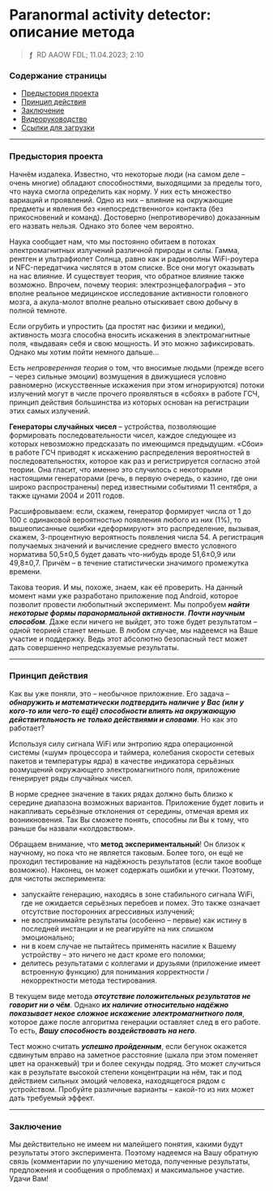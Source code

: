 # Paranormal activity detector: описание метода
> **ƒ** &nbsp;RD AAOW FDL; 11.04.2023; 2:10



### Содержание страницы

- [Предыстория проекта](#section-1)
- [Принцип действия](#section-2)
- [Заключение](#section-3)
- [Видеоруководство](https://youtu.be/hTnDR89VR8w)
- [Ссылки для загрузки](https://adslbarxatov.github.io/DPArray/ru#pa-detector-enchant-it)

---

### Предыстория проекта

Начнём издалека. Известно, что некоторые люди (на самом деле – очень многие) обладают способностями, выходящими
за пределы того, что наука смогла определить как норму. У них есть множество вариаций и проявлений. Одно из них
– влияние на окружающие предметы и явления без «непосредственного» контакта (без прикосновений и команд).
Достоверно (непротиворечиво) доказанным его назвать нельзя. Однако это более чем вероятно.

Наука сообщает нам, что мы постоянно обитаем в потоках электромагнитных излучений различной природы и силы. Гамма,
рентген и ультрафиолет Солнца, равно как и радиоволны WiFi-роутера и NFC-передатчика числятся в этом списке. Все
они могут оказывать на нас влияние. И существует теория, что обратное влияние также возможно. Впрочем, почему
теория: электроэнцефалография – это вполне реальное медицинское исследование активности головного мозга,
а акула-молот вполне реально отыскивает свою добычу в полной темноте.

Если огрубить и упростить (да простят нас физики и медики), активность мозга способна вносить искажения
в электромагнитные поля, «выдавая» себя и свою мощность. И это можно зафиксировать. Однако мы хотим пойти немного
дальше...

Есть *непроверенная теория* о том, что вносимые людьми (прежде всего – через сильные эмоции) возмущения в движущиеся
условно равномерно (искусственные искажения при этом игнорируются) потоки излучений могут в числе прочего
проявляться в «сбоях» в работе ГСЧ, принцип действия большинства из которых основан на регистрации этих самых
излучений.

**Генераторы случайных чисел** – устройства, позволяющие формировать последовательности чисел, каждое следующее
из которых невозможно предсказать по имеющимся предыдущим. «Сбои» в работе ГСЧ приводят к искажению распределения
вероятностей в последовательностях, которое как раз и регистрируется согласно этой теории. Она гласит, что именно
это случилось с некоторыми настоящими генераторами (речь, в первую очередь, о казино, где они широко распространены)
перед известными событиями 11 сентября, а также цунами 2004 и 2011 годов.

Расшифровываем: если, скажем, генератор формирует числа от 1 до 100 с одинаковой вероятностью появления любого
из них (1%), то вышеописанные ошибки «деформируют» это распределение, вызывая, скажем, 3-процентную вероятность
появления числа 54. А регистрация получаемых значений и вычисление среднего вместо условного норматива 50,5±0,5
будет давать что-нибудь вроде 51,6±0,9 или 49,8±0,7. Причём – в течение статистически значимого промежутка времени.

Такова теория. И мы, похоже, знаем, как её проверить. На данный момент нами уже разработано приложение под Android,
которое позволит провести любопытный эксперимент. Мы попробуем ***найти некоторые формы паранормальной активности***.
***Почти научным способом***. Даже если ничего не выйдет, это тоже будет результатом – одной теорией станет меньше.
В любом случае, мы надеемся на Ваше участие и поддержку. Ведь этот абсолютно безопасный тест может дать совершенно
непредсказуемые результаты.



---

### Принцип действия

Как вы уже поняли, это – необычное приложение. Его задача – ***обнаружить и математически подтвердить наличие у Вас
(или у кого-то или чего-то ещё) способности влиять на окружающую действительность не только действиями и словами***.
Но как это работает?

Используя силу сигнала WiFi или энтропию ядра операционной системы («шум» процессора и таймера, колебания скорости
сетевых пакетов и температуры ядра) в качестве индикатора серьёзных возмущений окружающего электромагнитного поля,
приложение генерирует ряды случайных чисел.

В норме среднее значение в таких рядах должно быть близко к середине диапазона возможных вариантов. Приложение
будет ловить и накапливать серьёзные отклонения от середины, отмечая время их возникновения. Так Вы сможете понять,
способны ли Вы к тому, что раньше бы назвали «колдовством».

Обращаем внимание, что **метод экспериментальный**! Он близок к научному, но пока что не является таковым. Более
того, он ещё не проходил тестирование на надёжность результатов (если такое вообще возможно). Наконец, он может
содержать ошибки и утечки. Поэтому, для чистоты эксперимента:

- запускайте генерацию, находясь в зоне стабильного сигнала WiFi, где не ожидается серьёзных перебоев и помех.
Это также означает отсутствие посторонних агрессивных излучений;
- не воспринимайте результаты (особенно – первые) как истину в последней инстанции и не реагируйте на них слишком
эмоционально;
- ни в коем случае не пытайтесь применять насилие к Вашему устройству – это ничего не даст кроме его поломки;
- делитесь результатами с коллегами и друзьями (приложение имеет встроенную функцию) для понимания корректности /
некорректности метода тестирования.

В текущем виде метода ***отсутствие положительных результатов не говорит ни о чём***. Однако ***их наличие
относительно надёжно показывает некое сложное искажение электромагнитного поля***, которое даже после алгоритма
генерации оставляет след в его работе. То есть, ***Вашу способность воздействовать на него***.

Тест можно считать ***успешно пройденным***, если бегунок окажется сдвинутым вправо на заметное расстояние (шкала
при этом поменяет цвет на оранжевый) три и более секунды подряд. Это может случиться как в результате высокой
степени концентрации на нём, так и под действием сильных эмоций человека, находящегося рядом с устройством.
Пробуйте различные варианты – какой-то из них может дать требуемый эффект.



---

### Заключение

Мы действительно не имеем ни малейшего понятия, какими будут результаты этого эксперимента. Поэтому надеемся
на Вашу обратную связь (комментарии по улучшению метода, полученные результаты, предложения и сообщения
о проблемах) и максимальное участие. Удачи Вам!
